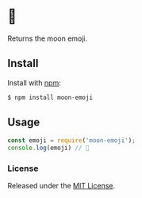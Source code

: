 # 🌚

Returns the moon emoji.

## Install

Install with [npm](https://www.npmjs.com/):

```sh
$ npm install moon-emoji
```

## Usage

```javascript
const emoji = require('moon-emoji');
console.log(emoji) // 🤡
```

### License
Released under the [MIT License](LICENSE).
